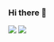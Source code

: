 ### Hi there 👋

<img src="https://github-readme-stats.vercel.app/api?username=HT-CHEN520&count_private=true&show_icons=true&include_all_commits=true&theme=synthwave" /> 

<img src="https://github-readme-stats.vercel.app/api/top-langs/?username=HT-CHEN520&hide=javascript,html,css,assembly" />

<!--
**HT-CHEN520/HT-CHEN520** is a ✨ _special_ ✨ repository because its `README.md` (this file) appears on your GitHub profile.

Here are some ideas to get you started:

- 🔭 I’m currently working on ...
- 🌱 I’m currently learning ...
- 👯 I’m looking to collaborate on ...
- 🤔 I’m looking for help with ...
- 💬 Ask me about ...
- 📫 How to reach me: ...
- 😄 Pronouns: ...
- ⚡ Fun fact: ...
-->
